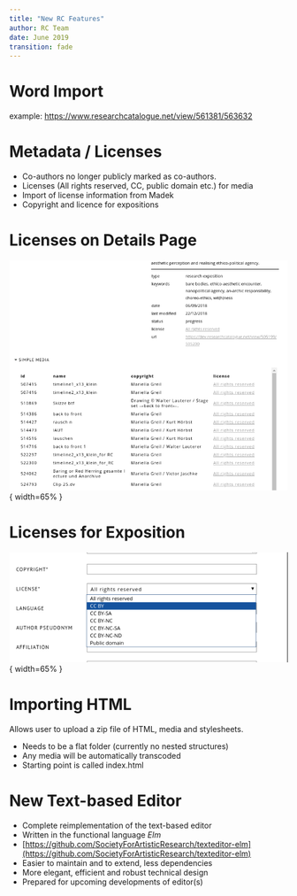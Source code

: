 ```yaml
---
title: "New RC Features"
author: RC Team
date: June 2019
transition: fade
---
```


# Word Import


example:
https://www.researchcatalogue.net/view/561381/563632

# Metadata / Licenses

* Co-authors no longer publicly marked as co-authors. 
* Licenses (All rights reserved, CC, public domain etc.) for media
* Import of license information from Madek
* Copyright and licence for expositions

# Licenses on Details Page

![Metadata for Media](media/licenses_media.png){ width=65% }

# Licenses for Exposition

![License and Copyright for Exposition](media/licenses_expo.png){ width=65% }

# Importing HTML

Allows user to upload a zip file of HTML, media and stylesheets.

* Needs to be a flat folder (currently no nested structures)
* Any media will be automatically transcoded
* Starting point is called index.html


# New Text-based Editor 

* Complete reimplementation of the text-based editor
* Written in the functional language *Elm*
* [https://github.com/SocietyForArtisticResearch/texteditor-elm](https://github.com/SocietyForArtisticResearch/texteditor-elm)
* Easier to maintain and to extend, less dependencies 
* More elegant, efficient and robust technical design
* Prepared for upcoming developments of editor(s)
